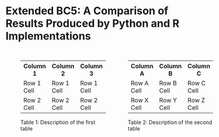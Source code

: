# Extended BC5: A Comparison of Results Produced by Python and R Implementations

<div style="display: flex;">

  <figure style="margin-right: 20px;">
    <table>
      <tr>
        <th>Column 1</th>
        <th>Column 2</th>
        <th>Column 3</th>
      </tr>
      <tr>
        <td>Row 1 Cell</td>
        <td>Row 1 Cell</td>
        <td>Row 1 Cell</td>
      </tr>
      <tr>
        <td>Row 2 Cell</td>
        <td>Row 2 Cell</td>
        <td>Row 2 Cell</td>
      </tr>
    </table>
    <figcaption>Table 1: Description of the first table</figcaption>
  </figure>

  <figure>
    <table>
      <tr>
        <th>Column A</th>
        <th>Column B</th>
        <th>Column C</th>
      </tr>
      <tr>
        <td>Row A Cell</td>
        <td>Row B Cell</td>
        <td>Row C Cell</td>
      </tr>
      <tr>
        <td>Row X Cell</td>
        <td>Row Y Cell</td>
        <td>Row Z Cell</td>
      </tr>
    </table>
    <figcaption>Table 2: Description of the second table</figcaption>
  </figure>

</div>
